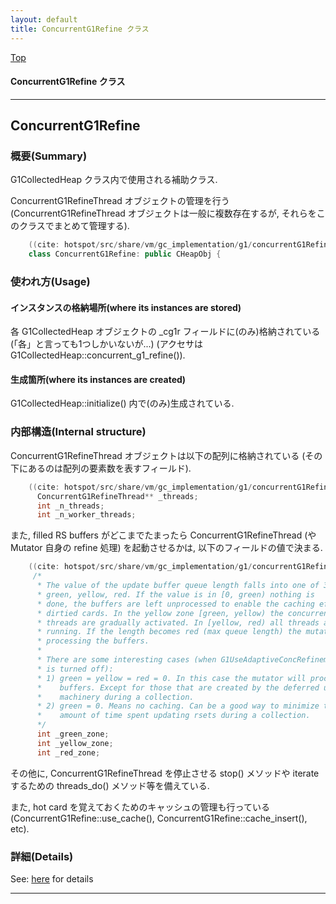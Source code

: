 ```yaml
---
layout: default
title: ConcurrentG1Refine クラス 
---
```

[Top](../index.html)

#### ConcurrentG1Refine クラス 



---
## <a name="noS-BL9lTx" id="noS-BL9lTx">ConcurrentG1Refine</a>

### 概要(Summary)
G1CollectedHeap クラス内で使用される補助クラス.

ConcurrentG1RefineThread オブジェクトの管理を行う
(ConcurrentG1RefineThread オブジェクトは一般に複数存在するが, それらをこのクラスでまとめて管理する).


```cpp
    ((cite: hotspot/src/share/vm/gc_implementation/g1/concurrentG1Refine.hpp))
    class ConcurrentG1Refine: public CHeapObj {
```

### 使われ方(Usage)
#### インスタンスの格納場所(where its instances are stored)
各 G1CollectedHeap オブジェクトの _cg1r フィールドに(のみ)格納されている
(「各」と言っても1つしかいないが...)
(アクセサは G1CollectedHeap::concurrent_g1_refine()).

#### 生成箇所(where its instances are created)
G1CollectedHeap::initialize() 内で(のみ)生成されている.

### 内部構造(Internal structure)
ConcurrentG1RefineThread オブジェクトは以下の配列に格納されている
(その下にあるのは配列の要素数を表すフィールド).


```cpp
    ((cite: hotspot/src/share/vm/gc_implementation/g1/concurrentG1Refine.hpp))
      ConcurrentG1RefineThread** _threads;
      int _n_threads;
      int _n_worker_threads;
```

また, filled RS buffers がどこまでたまったら 
ConcurrentG1RefineThread (や Mutator 自身の refine 処理) を起動させるかは,
以下のフィールドの値で決まる.


```cpp
    ((cite: hotspot/src/share/vm/gc_implementation/g1/concurrentG1Refine.hpp))
     /*
      * The value of the update buffer queue length falls into one of 3 zones:
      * green, yellow, red. If the value is in [0, green) nothing is
      * done, the buffers are left unprocessed to enable the caching effect of the
      * dirtied cards. In the yellow zone [green, yellow) the concurrent refinement
      * threads are gradually activated. In [yellow, red) all threads are
      * running. If the length becomes red (max queue length) the mutators start
      * processing the buffers.
      *
      * There are some interesting cases (when G1UseAdaptiveConcRefinement
      * is turned off):
      * 1) green = yellow = red = 0. In this case the mutator will process all
      *    buffers. Except for those that are created by the deferred updates
      *    machinery during a collection.
      * 2) green = 0. Means no caching. Can be a good way to minimize the
      *    amount of time spent updating rsets during a collection.
      */
      int _green_zone;
      int _yellow_zone;
      int _red_zone;
```

その他に, ConcurrentG1RefineThread を停止させる stop() メソッドや
iterate するための threads_do() メソッド等を備えている.

また, hot card を覚えておくためのキャッシュの管理も行っている
(ConcurrentG1Refine::use_cache(), ConcurrentG1Refine::cache_insert(), etc).




### 詳細(Details)
See: [here](../doxygen/classConcurrentG1Refine.html) for details

---
